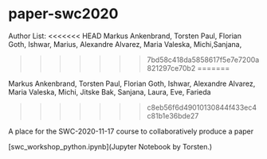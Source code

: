 # paper-swc2020

Author List:
<<<<<<< HEAD
Markus Ankenbrand, Torsten Paul, Florian Goth, Ishwar, Marius, Alexandre Alvarez, Maria Valeska, Michi,Sanjana,

>>>>>>> 7bd58c418da5858617f5e7e7200a821297ce70b2
=======

Markus Ankenbrand, Torsten Paul, Florian Goth, Ishwar, Alexandre Alvarez, Maria Valeska, Michi, Jitske Bak, Sanjana, Laura, Eve, Farieda
>>>>>>> c8eb56f6d49010130844f433ec4c81b1e36bde27

A place for the SWC-2020-11-17 course to collaboratively produce a paper

[swc_workshop_python.ipynb](Jupyter Notebook by Torsten.)

